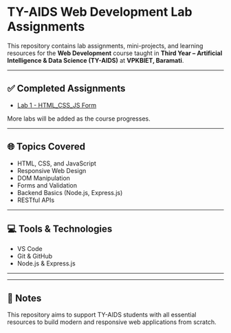 # TY-AIDS Web Development Lab Assignments

This repository contains lab assignments, mini-projects, and learning resources for the **Web Development** course taught in **Third Year – Artificial Intelligence & Data Science (TY-AIDS)** at **VPKBIET, Baramati**.

---

## ✅ Completed Assignments

- [Lab 1 - HTML_CSS_JS Form](./Assignment_no_1.pdf)

More labs will be added as the course progresses.

---

## 🌐 Topics Covered
- HTML, CSS, and JavaScript
- Responsive Web Design
- DOM Manipulation
- Forms and Validation
- Backend Basics (Node.js, Express.js)
- RESTful APIs
---

## 💻 Tools & Technologies
- VS Code
- Git & GitHub
- Node.js & Express.js

---

---

## 📘 Notes
This repository aims to support TY-AIDS students with all essential resources to build modern and responsive web applications from scratch.
